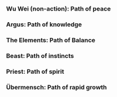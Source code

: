 
### Wu Wei (non-action): Path of peace
### Argus: Path of knowledge
### The Elements:  Path of Balance
### Beast: Path of instincts
### Priest: Path of spirit
### Übermensch: Path of rapid growth


